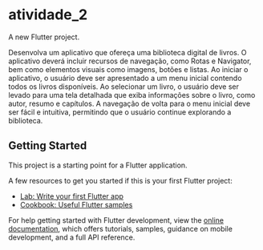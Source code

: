 # atividade_2

A new Flutter project.

Desenvolva um aplicativo que ofereça uma biblioteca digital de livros. O aplicativo deverá incluir recursos de navegação, como Rotas e Navigator, bem como elementos visuais como imagens, botões e listas. Ao iniciar o aplicativo, o usuário deve ser apresentado a um menu inicial contendo todos os livros disponíveis. Ao selecionar um livro, o usuário deve ser levado para uma tela detalhada que exiba informações sobre o livro, como autor, resumo e capítulos. A navegação de volta para o menu inicial deve ser fácil e intuitiva, permitindo que o usuário continue explorando a biblioteca.

## Getting Started

This project is a starting point for a Flutter application.

A few resources to get you started if this is your first Flutter project:

- [Lab: Write your first Flutter app](https://docs.flutter.dev/get-started/codelab)
- [Cookbook: Useful Flutter samples](https://docs.flutter.dev/cookbook)

For help getting started with Flutter development, view the
[online documentation](https://docs.flutter.dev/), which offers tutorials,
samples, guidance on mobile development, and a full API reference.
